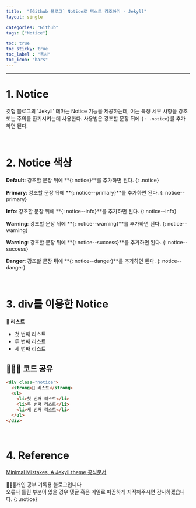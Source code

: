 ```yaml
---
title:  "[Github 블로그] Notice로 텍스트 강조하기 - Jekyll"
layout: single

categories: "Github"
tags: ["Notice"]

toc: true
toc_sticky: true
toc_label : "목차"
toc_icon: "bars"
---
```


***

# 1. Notice
깃헙 블로그의 'Jekyll' 테마는 Notice 기능을 제공하는데, 이는 특정 세부 사항을 강조 또는 주의를 환기시키는데 사용한다. 사용법은 강조할 문장 뒤에 ```{: .notice}```를 추가하면 된다.

<br>

# 2. Notice 색상

**Default**: 강조할 문장 뒤에 **{: notice}**를 추가하면 된다.
{: .notice}

**Primary**: 강조할 문장 뒤에 **{: notice--primary}**를 추가하면 된다.
{: notice--primary}

**Info**: 강조할 문장 뒤에 **{: notice--info}**를 추가하면 된다.
{: notice--info}

**Warning**: 강조할 문장 뒤에 **{: notice--warning}**를 추가하면 된다.
{: notice--warning}

**Warning**: 강조할 문장 뒤에 **{: notice--success}**를 추가하면 된다.
{: notice--success}

**Danger**: 강조할 문장 뒤에 **{: notice--danger}**를 추가하면 된다.
{: notice--danger}

<br>

# 3. div를 이용한 Notice

<div class="notice">
  <strong>📝 리스트</strong>
  <ul>
    <li>첫 번째 리스트</li>
    <li>두 번째 리스트</li>
    <li>세 번째 리스트</li>
  </ul>
</div>

## 👩🏻‍💻 코드 공유
```html
<div class="notice">
  <strong>📝 리스트</strong>
  <ul>
    <li>첫 번째 리스트</li>
    <li>두 번째 리스트</li>
    <li>세 번째 리스트</li>
  </ul>
</div>
```

<br>

# 4. Reference
[Minimal Mistakes, A Jekyll theme 공식문서](https://mmistakes.github.io/minimal-mistakes/post%20formats/post-notice/)

👩🏻‍💻개인 공부 기록용 블로그입니다
<br>오류나 틀린 부분이 있을 경우 댓글 혹은 메일로 따끔하게 지적해주시면 감사하겠습니다.
{: .notice}